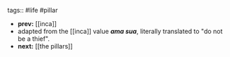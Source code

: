 tags:: #life #pillar
- **prev:** [[inca]]
- adapted from the [[inca]] value ***ama sua***, literally translated to "do not be a thief".
- **next:** [[the pillars]]